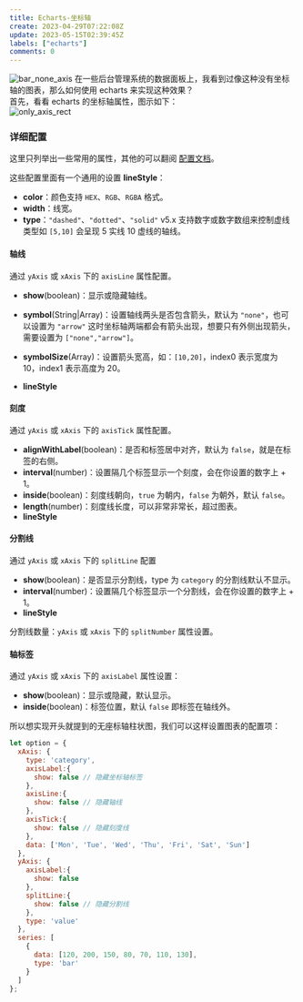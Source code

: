 ```yaml
---
title: Echarts-坐标轴
create: 2023-04-29T07:22:08Z
update: 2023-05-15T02:39:45Z
labels: ["echarts"]
comments: 0
---
```


![bar_none_axis](https://user-images.githubusercontent.com/108915955/235289375-af18047d-93dc-47b3-9f1a-bb112d98a893.png)
在一些后台管理系统的数据面板上，我看到过像这种没有坐标轴的图表，那么如何使用 echarts 来实现这种效果？   
首先，看看 echarts 的坐标轴属性，图示如下：  
![only_axis_rect](https://user-images.githubusercontent.com/108915955/235289405-5ba74a73-ace3-4cdb-81ec-062b7ef09f29.jpg)
### 详细配置

这里只列举出一些常用的属性，其他的可以翻阅 [配置文档](https://echarts.apache.org/zh/option.html)。

这些配置里面有一个通用的设置 **lineStyle**：

* **color**：颜色支持 `HEX`、`RGB`、`RGBA` 格式。
* **width**：线宽。
* **type**：`"dashed"`、`"dotted"`、`"solid"` v5.x 支持数字或数字数组来控制虚线类型如 `[5,10]` 会呈现 5 实线 10 虚线的轴线。

#### 轴线

通过 `yAxis` 或 `xAxis` 下的 `axisLine` 属性配置。

* **show**(boolean)：显示或隐藏轴线。

* **symbol**(String|Array)：设置轴线两头是否包含箭头，默认为 `"none"`，也可以设置为 `"arrow"` 这时坐标轴两端都会有箭头出现，想要只有外侧出现箭头，需要设置为 `["none","arrow"]`。
* **symbolSize**(Array)：设置箭头宽高，如：`[10,20]`，index0 表示宽度为 10，index1 表示高度为 20。
* **lineStyle**

#### 刻度

通过 `yAxis` 或 `xAxis` 下的 `axisTick` 属性配置。

* **alignWithLabel**(boolean)：是否和标签居中对齐，默认为 `false`，就是在标签的右侧。
* **interval**(number)：设置隔几个标签显示一个刻度，会在你设置的数字上 + 1。
* **inside**(boolean)：刻度线朝向，`true` 为朝内，`false` 为朝外，默认 `false`。
* **length**(number)：刻度线长度，可以非常非常长，超过图表。
* **lineStyle**

#### 分割线

通过 `yAxis` 或 `xAxis` 下的 `splitLine` 配置

* **show**(boolean)：是否显示分割线，type 为 `category` 的分割线默认不显示。
* **interval**(number)：设置隔几个标签显示一个分割线，会在你设置的数字上 + 1。
* **lineStyle**

分割线数量：`yAxis` 或 `xAxis` 下的 `splitNumber` 属性设置。

#### 轴标签

通过 `yAxis` 或 `xAxis` 下的 `axisLabel` 属性设置：

* **show**(boolean)：显示或隐藏，默认显示。
* **inside**(boolean)：标签位置，默认 `false` 即标签在轴线外。

所以想实现开头就提到的无座标轴柱状图，我们可以这样设置图表的配置项：

```js
let option = {
  xAxis: {
    type: 'category',
    axisLabel:{
      show: false // 隐藏坐标轴标签
    },
    axisLine:{
      show: false // 隐藏轴线
    },
    axisTick:{
      show: false // 隐藏刻度线
    },
    data: ['Mon', 'Tue', 'Wed', 'Thu', 'Fri', 'Sat', 'Sun']
  },
  yAxis: {
    axisLabel:{
      show: false
    },
    splitLine:{
      show: false // 隐藏分割线
    },
    type: 'value'
  },
  series: [
    {
      data: [120, 200, 150, 80, 70, 110, 130],
      type: 'bar'
    }
  ]
};
```
